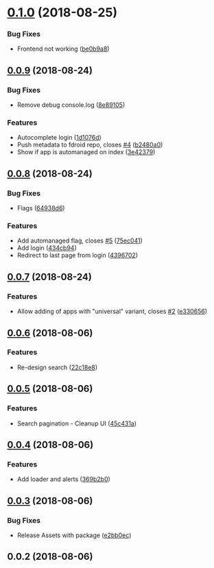 <a name="0.1.0"></a>
# [0.1.0](https://github.com/mkg20001/apkmirror2fdroid/compare/v0.0.9...v0.1.0) (2018-08-25)


### Bug Fixes

* Frontend not working ([be0b9a8](https://github.com/mkg20001/apkmirror2fdroid/commit/be0b9a8))



<a name="0.0.9"></a>
## [0.0.9](https://github.com/mkg20001/apkmirror2fdroid/compare/v0.0.8...v0.0.9) (2018-08-24)


### Bug Fixes

* Remove debug console.log ([8e89105](https://github.com/mkg20001/apkmirror2fdroid/commit/8e89105))


### Features

* Autocomplete login ([1d1076d](https://github.com/mkg20001/apkmirror2fdroid/commit/1d1076d))
* Push metadata to fdroid repo, closes [#4](https://github.com/mkg20001/apkmirror2fdroid/issues/4) ([b2480a0](https://github.com/mkg20001/apkmirror2fdroid/commit/b2480a0))
* Show if app is automanaged on index ([3e42379](https://github.com/mkg20001/apkmirror2fdroid/commit/3e42379))



<a name="0.0.8"></a>
## [0.0.8](https://github.com/mkg20001/apkmirror2fdroid/compare/v0.0.7...v0.0.8) (2018-08-24)


### Bug Fixes

* Flags ([64938d6](https://github.com/mkg20001/apkmirror2fdroid/commit/64938d6))


### Features

* Add automanaged flag, closes [#5](https://github.com/mkg20001/apkmirror2fdroid/issues/5) ([75ec041](https://github.com/mkg20001/apkmirror2fdroid/commit/75ec041))
* Add login ([434cb94](https://github.com/mkg20001/apkmirror2fdroid/commit/434cb94))
* Redirect to last page from login ([4396702](https://github.com/mkg20001/apkmirror2fdroid/commit/4396702))



<a name="0.0.7"></a>
## [0.0.7](https://github.com/mkg20001/apkmirror2fdroid/compare/v0.0.6...v0.0.7) (2018-08-24)


### Features

* Allow adding of apps with "universal" variant, closes [#2](https://github.com/mkg20001/apkmirror2fdroid/issues/2) ([e330656](https://github.com/mkg20001/apkmirror2fdroid/commit/e330656))



<a name="0.0.6"></a>
## [0.0.6](https://github.com/mkg20001/apkmirror2fdroid/compare/v0.0.5...v0.0.6) (2018-08-06)


### Features

* Re-design search ([22c18e8](https://github.com/mkg20001/apkmirror2fdroid/commit/22c18e8))



<a name="0.0.5"></a>
## [0.0.5](https://github.com/mkg20001/apkmirror2fdroid/compare/v0.0.4...v0.0.5) (2018-08-06)


### Features

* Search pagination - Cleanup UI ([45c431a](https://github.com/mkg20001/apkmirror2fdroid/commit/45c431a))



<a name="0.0.4"></a>
## [0.0.4](https://github.com/mkg20001/apkmirror2fdroid/compare/v0.0.3...v0.0.4) (2018-08-06)


### Features

* Add loader and alerts ([369b2b0](https://github.com/mkg20001/apkmirror2fdroid/commit/369b2b0))



<a name="0.0.3"></a>
## [0.0.3](https://github.com/mkg20001/apkmirror2fdroid/compare/v0.0.2...v0.0.3) (2018-08-06)


### Bug Fixes

* Release Assets with package ([e2bb0ec](https://github.com/mkg20001/apkmirror2fdroid/commit/e2bb0ec))



<a name="0.0.2"></a>
## 0.0.2 (2018-08-06)



